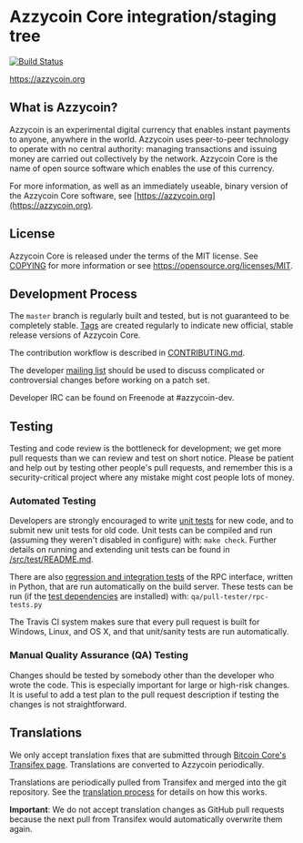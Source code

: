 Azzycoin Core integration/staging tree
=====================================

[![Build Status](https://travis-ci.org/azzycoin-project/azzycoin.svg?branch=master)](https://travis-ci.org/azzycoin-project/azzycoin)

https://azzycoin.org

What is Azzycoin?
----------------

Azzycoin is an experimental digital currency that enables instant payments to
anyone, anywhere in the world. Azzycoin uses peer-to-peer technology to operate
with no central authority: managing transactions and issuing money are carried
out collectively by the network. Azzycoin Core is the name of open source
software which enables the use of this currency.

For more information, as well as an immediately useable, binary version of
the Azzycoin Core software, see [https://azzycoin.org](https://azzycoin.org).

License
-------

Azzycoin Core is released under the terms of the MIT license. See [COPYING](COPYING) for more
information or see https://opensource.org/licenses/MIT.

Development Process
-------------------

The `master` branch is regularly built and tested, but is not guaranteed to be
completely stable. [Tags](https://github.com/azzycoin-project/azzycoin/tags) are created
regularly to indicate new official, stable release versions of Azzycoin Core.

The contribution workflow is described in [CONTRIBUTING.md](CONTRIBUTING.md).

The developer [mailing list](https://groups.google.com/forum/#!forum/azzycoin-dev)
should be used to discuss complicated or controversial changes before working
on a patch set.

Developer IRC can be found on Freenode at #azzycoin-dev.

Testing
-------

Testing and code review is the bottleneck for development; we get more pull
requests than we can review and test on short notice. Please be patient and help out by testing
other people's pull requests, and remember this is a security-critical project where any mistake might cost people
lots of money.

### Automated Testing

Developers are strongly encouraged to write [unit tests](src/test/README.md) for new code, and to
submit new unit tests for old code. Unit tests can be compiled and run
(assuming they weren't disabled in configure) with: `make check`. Further details on running
and extending unit tests can be found in [/src/test/README.md](/src/test/README.md).

There are also [regression and integration tests](/qa) of the RPC interface, written
in Python, that are run automatically on the build server.
These tests can be run (if the [test dependencies](/qa) are installed) with: `qa/pull-tester/rpc-tests.py`

The Travis CI system makes sure that every pull request is built for Windows, Linux, and OS X, and that unit/sanity tests are run automatically.

### Manual Quality Assurance (QA) Testing

Changes should be tested by somebody other than the developer who wrote the
code. This is especially important for large or high-risk changes. It is useful
to add a test plan to the pull request description if testing the changes is
not straightforward.

Translations
------------

We only accept translation fixes that are submitted through [Bitcoin Core's Transifex page](https://www.transifex.com/projects/p/bitcoin/).
Translations are converted to Azzycoin periodically.

Translations are periodically pulled from Transifex and merged into the git repository. See the
[translation process](doc/translation_process.md) for details on how this works.

**Important**: We do not accept translation changes as GitHub pull requests because the next
pull from Transifex would automatically overwrite them again.
